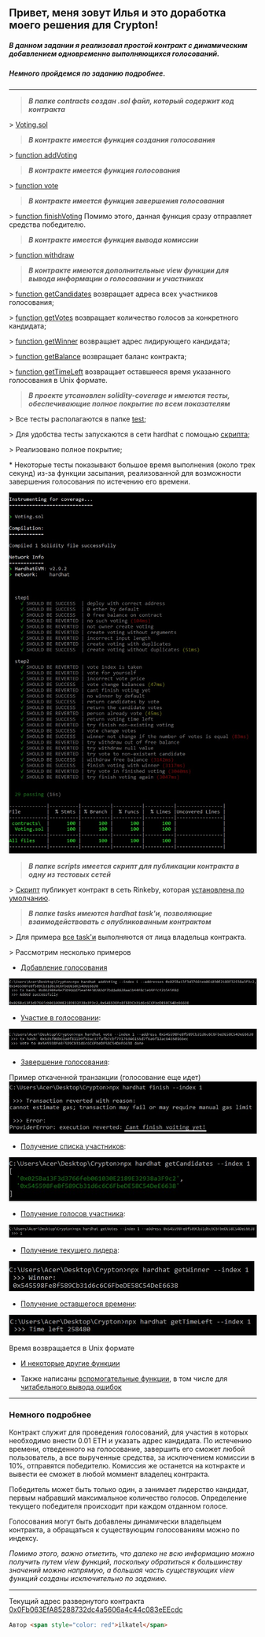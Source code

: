 ## Привет, меня зовут Илья и это доработка моего решения для Crypton!

##### В данном задании я реализовал простой контракт с динамическим добавлением одновременно выполняющихся голосований.

##### Немного пройдемся по заданию подробнее.

---

>___В папке contracts создан .sol файл, который содержит код контракта___

\> [Voting.sol](https://github.com/ilkatel/Voting/blob/47ef5501b2ee203e3da626c9501448e97e45a471/contracts/Voting.sol#L1)

>___В контракте имеется функция создания голосования___

\> [function addVoting](https://github.com/ilkatel/Voting/blob/47ef5501b2ee203e3da626c9501448e97e45a471/contracts/Voting.sol#L57)

>___В контракте имеется функция голосования___

\> [function vote](https://github.com/ilkatel/Voting/blob/47ef5501b2ee203e3da626c9501448e97e45a471/contracts/Voting.sol#L72)

>___В контракте имеется функция завершения голосования___

\> [function finishVoting](https://github.com/ilkatel/Voting/blob/47ef5501b2ee203e3da626c9501448e97e45a471/contracts/Voting.sol#L92)
Помимо этого, данная функция сразу отправляет средства победителю.

>___В контракте имеется функция вывода комиссии___

\> [function withdraw](https://github.com/ilkatel/Voting/blob/47ef5501b2ee203e3da626c9501448e97e45a471/contracts/Voting.sol#L107)

>___В контракте имеются дополнительные view функции для вывода информации о голосовании и участниках___

\> [function getCandidates](https://github.com/ilkatel/Voting/blob/47ef5501b2ee203e3da626c9501448e97e45a471/contracts/Voting.sol#L115) возвращает адреса всех участников голосования;

\> [function getVotes](https://github.com/ilkatel/Voting/blob/47ef5501b2ee203e3da626c9501448e97e45a471/contracts/Voting.sol#L119) возвращает количество голосов за конкретного кандидата;

\> [function getWinner](https://github.com/ilkatel/Voting/blob/47ef5501b2ee203e3da626c9501448e97e45a471/contracts/Voting.sol#L123) возвращает адрес лидирующего кандидата;

\> [function getBalance](https://github.com/ilkatel/Voting/blob/47ef5501b2ee203e3da626c9501448e97e45a471/contracts/Voting.sol#L127) возвращает баланс контракта;

\> [function getTimeLeft](https://github.com/ilkatel/Voting/blob/47ef5501b2ee203e3da626c9501448e97e45a471/contracts/Voting.sol#L131) возвращает оставшееся время указанного голосования в Unix формате.

> ___В проекте утсановлен solidity-coverage и имеются тесты, обеспечивающие полное покрытие по всем показателям___

\> Все тесты располагаются в папке [test](https://github.com/ilkatel/Voting/blob/47ef5501b2ee203e3da626c9501448e97e45a471/test/tests.js#L1);

\> Для удобства тесты запускаются в сети hardhat с помощью [скрипта](https://github.com/ilkatel/Voting/blob/47ef5501b2ee203e3da626c9501448e97e45a471/package.json#L8);

\> Реализовано полное покрытие;

\* Некоторые тесты показывают большое время выполнения (около трех секунд) из-за функции засыпания, реализованной для возможности завершения голосования по истечению его времени.

![Покрытие тестов](images/img_coverage.jpg)

> ___В папке scripts имеется скрипт для публикации контракта в одну из тестовых сетей___

\> [Скрипт](https://github.com/ilkatel/Voting/blob/47ef5501b2ee203e3da626c9501448e97e45a471/scripts/deploy.js#L1) публикует контракт в сеть Rinkeby, которая [установлена по умолчанию](https://github.com/ilkatel/Voting/blob/47ef5501b2ee203e3da626c9501448e97e45a471/hardhat.config.js#L19).

> ___В папке tasks имеются hardhat task'и, позволяющие взаимодействовать с опубликованным контрактом___

\> Для примера [все task'и](https://github.com/ilkatel/Voting/blob/47ef5501b2ee203e3da626c9501448e97e45a471/tasks/tasks.js#L11) выполняются от лица владельца контракта.

\> Рассмотрим несколько примеров
* [Добавление голосования](https://github.com/ilkatel/Voting/blob/47ef5501b2ee203e3da626c9501448e97e45a471/tasks/tasks.js#L94)

![Добавление голосования](images/img_addVoting.jpg)

* [Участие в голосовании](https://github.com/ilkatel/Voting/blob/47ef5501b2ee203e3da626c9501448e97e45a471/tasks/tasks.js#L144):

![Участие в голосовании](images/img_vote.jpg)

* [Завершение голосования](https://github.com/ilkatel/Voting/blob/47ef5501b2ee203e3da626c9501448e97e45a471/tasks/tasks.js#L160):

Пример откаченной транзакции (голосование еще идет)
![Завершение голосования](images/img_finishVoting.jpg)

* [Получение списка участников](https://github.com/ilkatel/Voting/blob/47ef5501b2ee203e3da626c9501448e97e45a471/tasks/tasks.js#L112):

![Получение списка участников](images/img_getCandidates.jpg)

* [Получение голосов участника](https://github.com/ilkatel/Voting/blob/47ef5501b2ee203e3da626c9501448e97e45a471/tasks/tasks.js#L121):

![Получение голосов участника](images/img_getVotes.jpg)

* [Получение текущего лидера](https://github.com/ilkatel/Voting/blob/47ef5501b2ee203e3da626c9501448e97e45a471/tasks/tasks.js#L132):

![Получение текущего лидера](images/img_getWinner.jpg)

* [Получение оставшегося времени](https://github.com/ilkatel/Voting/blob/47ef5501b2ee203e3da626c9501448e97e45a471/tasks/tasks.js#L85):

![Получение оставшегося времени](images/img_getTimeLeft.jpg)

Время возвращается в Unix формате

* [И некоторые другие функции](https://github.com/ilkatel/Voting/blob/47ef5501b2ee203e3da626c9501448e97e45a471/tasks/tasks.js#L54)

* Также написаны [вспомогательные функции](https://github.com/ilkatel/Voting/blob/47ef5501b2ee203e3da626c9501448e97e45a471/tasks/tasks.js#L7), в том числе для [читабельного вывода ошибок](https://github.com/ilkatel/Voting/blob/47ef5501b2ee203e3da626c9501448e97e45a471/tasks/tasks.js#L46)

---
### Немного подробнее

Контракт служит для проведения голосований, для участия в которых необходимо внести 0.01 ETH и указать адрес кандидата. По истечению времени, отведенного на голосование, завершить его сможет любой пользователь, а все вырученные средства, за исключением комиссии в 10%, отправятся победителю. Комиссия же останется на котнракте и вывести ее сможет в любой моммент владелец контракта.

Победитель может быть только один, а занимает лидерство кандидат, первым набравший максимальное количество голосов. Определение текущего победителя происходит при каждом отданном голосе.

Голосования могут быть добавлены динамически владельцем контракта, а обращаться к существующим голосованиям можно по индексу.

_Помимо этого, важно отметить, что далеко не всю информацию можно получить путем view функций, поскольку обратиться к большинству значений можно напрямую, а большая часть существующих view функций созданы исключительно по заданию._

---

Текущий адрес развернутого контракта [0x0Fb063EfA85288732dc4a5606a4c44c083eEEcdc](https://rinkeby.etherscan.io/address/0x0Fb063EfA85288732dc4a5606a4c44c083eEEcdc)
```html
Автор <span style="color: red">ilkatel</span>
```
